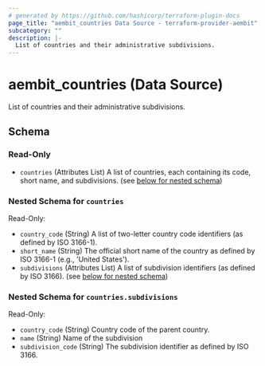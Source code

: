 ```yaml
---
# generated by https://github.com/hashicorp/terraform-plugin-docs
page_title: "aembit_countries Data Source - terraform-provider-aembit"
subcategory: ""
description: |-
  List of countries and their administrative subdivisions.
---
```


# aembit_countries (Data Source)

List of countries and their administrative subdivisions.



<!-- schema generated by tfplugindocs -->
## Schema

### Read-Only

- `countries` (Attributes List) A list of countries, each containing its code, short name, and subdivisions. (see [below for nested schema](#nestedatt--countries))

<a id="nestedatt--countries"></a>
### Nested Schema for `countries`

Read-Only:

- `country_code` (String) A list of two-letter country code identifiers (as defined by ISO 3166-1).
- `short_name` (String) The official short name of the country as defined by ISO 3166-1 (e.g., 'United States').
- `subdivisions` (Attributes List) A list of subdivision identifiers (as defined by ISO 3166). (see [below for nested schema](#nestedatt--countries--subdivisions))

<a id="nestedatt--countries--subdivisions"></a>
### Nested Schema for `countries.subdivisions`

Read-Only:

- `country_code` (String) Country code of the parent country.
- `name` (String) Name of the subdivision
- `subdivision_code` (String) The subdivision identifier as defined by ISO 3166.
